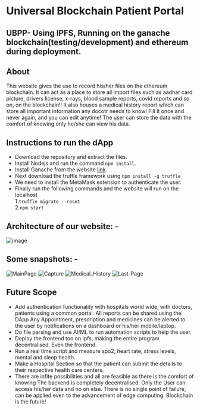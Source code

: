 # Universal Blockchain Patient Portal
## UBPP- Using IPFS, Running on the ganache blockchain(testing/development) and ethereum during deployment.

## About
This website gives the use to record his/her files on the ethereum blockchain. It can act as a place to store all import files such as aadhar card picture, drivers license, x-rays, blood sample reports, covid reports and so on, on the blockchain!! It also houses a medical history report which can store all important information any docotr needs to know! Fill it once and never again, and you can edit anytime! The user can store the data with the comfort of knowing only he/she can view his data.

## Instructions to run the dApp
- Download the repository and extract the files.
- Install Nodejs and run the command `npm install`.
- Install Ganache from the website [link](https://trufflesuite.com/ganache/).
- Next download the truffle framework using `npm install -g truffle`
- We need to install the MetaMask extension to authenticate the user.
- Finally run the following commands and the website will run on the localhost \
 1.`truffle migrate --reset` \
 2.`npm start`

## Architecture of our website: -
![image](https://user-images.githubusercontent.com/31868336/111102249-e13c7380-8508-11eb-9aea-afbd7dda377f.png)

## Some snapshots: -
![MainPage](https://user-images.githubusercontent.com/77499650/153765305-a9efd538-b03b-4286-b853-f6841c4e3da6.jpg)
![Capture](https://user-images.githubusercontent.com/77499650/153765051-5fd36858-7302-4559-830b-7922c3f6bf2d.PNG)
![Medical_History](https://user-images.githubusercontent.com/77499650/153764567-24c4a24a-fc21-4442-8438-79330924a0ca.jpg)
![Last-Page](https://user-images.githubusercontent.com/77499650/153764588-3b461055-54c1-4dea-a2a7-d031aaccd6c1.jpg)


## Future Scope
- Add authentication functionality with hospitals world wide, with doctors, patients using a common portal. All reports can be shared using the DApp Any Appointment, prescription and medicines can be alerted to the user by notifications on a dashboard or his/her mobile/laptop.
- Do file parsing and use AI/ML to run automation scripts to help the user.
- Deploy the frontend too on ipfs, making the entire program decentralised. Even the frontend.
- Run a real time script and measure spo2, heart rate, stress levels, mental and sleep health.
- Make a Hospital Section so that the patient can submit the details to their respective health care centers.
- There are infite possibilities and all are feasible as there is the comfort of knowing The backend is completely decentralised. Only the User can access his/her data and no on else. There is no single point of failure, can be applied even to the advancement of edge computing. Blockchain is the future!
